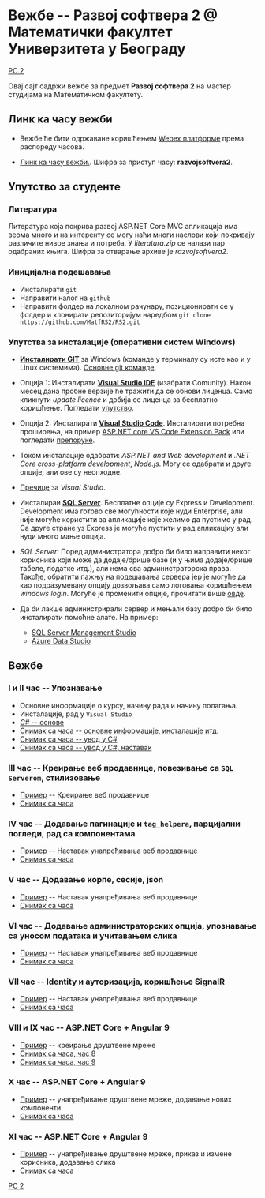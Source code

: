 # Вежбе -- Развој софтвера 2 @ Математички факултет Универзитета у Београду

[РС 2](../README.md)

Овај сајт садржи вежбе за предмет **Развој софтвера 2** на мастер студијама на Математичком факултету.

## Линк ка часу вежби

* Вежбе ће бити одржаване коришћењем [Webex платформе](https://www.webex.com/) према распореду часова. 

* [Линк ка часу вежби.](https://matf.webex.com/matf/j.php?MTID=mf494ee298a213454afee69b11437b3ba). Шифра за приступ часу: **razvojsoftvera2**.

## Упутство за студенте

### Литература

Литература која покрива развој ASP.NET Core MVC апликација има веома много и на интеренту се могу наћи многи наслови који покривају различите нивое знања и потреба. У _literatura.zip_ се налази пар одабраних књига. Шифра за отварање архиве је _razvojsoftvera2_.

### Иницијална подешавања

* Инсталирати `git`
* Направити налог на `github`
* Направити фолдер на локалном рачунару, позиционирати се у фолдер и клонирати репозиторијум наредбом ```git clone https://github.com/MatfRS2/RS2.git```

### Упутства за инсталације (оперативни систем Windows)

* **[Инсталирати GIT](https://git-scm.com/download/win)** за Windows (команде у терминалу су исте као и у Linux системима). 
  [Основне git команде](https://confluence.atlassian.com/bitbucketserver/basic-git-commands-776639767.html). 

* Опција 1: Инсталирати **[Visual Studio IDE](https://visualstudio.microsoft.com/)** (изабрати Comunity). Након месец дана пробне верзије ће тражити да се обнови лиценца. Само кликнути _update licence_ и добија се лиценца за бесплатно коришћење.
  Погледати [упутство](https://docs.microsoft.com/en-gb/visualstudio/get-started/csharp/tutorial-aspnet-core-ef-step-01?view=vs-2019).

* Опција 2: Инсталирати **[Visual Studio Code](https://code.visualstudio.com/)**. Инсталирати потребна проширења, на пример [ASP.NET core VS Code Extension Pack](https://marketplace.visualstudio.com/items?itemName=temilaj.asp-net-core-vs-code-extension-pack) или погледати [препоруке](https://marcroussy.com/2018/03/10/top-5-visual-studio-code-extensions-for-dotnetcore/).
  
* Током инсталације одабрати: _ASP.NET and Web development_ и _.NET Core cross-platform development_, _Node.js_.
  Могу се одабрати и друге опције, али ове су неопходне.

* [Пречице](https://code.visualstudio.com/shortcuts/keyboard-shortcuts-windows.pdf) за _Visual Studio_.

* Инсталираи **[SQL Server](https://www.microsoft.com/en-ie/sql-server/sql-server-downloads)**. Бесплатне опције су Express и Development. Development има готово све могућности које нуди Enterprise, али није могуће користити за апликације које желимо да пустимо у рад. Са друге стране уз Express je могуће пустити у рад апликацјиу али нуди много мање опција.

* _SQL Server_: Поред администратора добро би било направити неког корисника који може да додаје/брише базе (и у њима додаје/брише табеле, податке итд.), али нема сва администраторска права. Такође, обратити пажњу на подешавања сервера јер је могуће да као подразумевану опцију дозвољава само логовaња коришћењем _windows login_. Могуће је променити опције, прочитати више [овде](https://docs.microsoft.com/en-us/sql/database-engine/configure-windows/change-server-authentication-mode?redirectedfrom=MSDN&view=sql-server-ver15).

* Да би лакше администрирали сервер и мењали базу добро би било инсталирати помоћне алате. На пример:
	* [SQL Server Management Studio](https://docs.microsoft.com/en-us/sql/ssms/download-sql-server-management-studio-ssms?view=sql-server-ver15)
	* [Azure Data Studio](https://docs.microsoft.com/en-us/sql/azure-data-studio/download?view=sql-server-ver15)


## Вежбе

### **I и II час** -- Упознавање

* Основне информације о курсу, начину рада и начину полагања.
* Инсталације, рад у `Visual Studio`
* [_C#_ -- основе](./01_cas/README.md) 
* [Снимак са часа -- основне информације, инсталације итд.](http://enastava.matf.bg.ac.rs/~danijela/RS2/01_cas/RS2_uvod)
* [Снимак са часа -- увод у C#](http://enastava.matf.bg.ac.rs/~danijela/RS2/01_cas/Cas1_deo1.avi)
* [Снимак са часа -- увод у C#, наставак](http://enastava.matf.bg.ac.rs/~danijela/RS2/02_cas/Cas2.mp4)

### **III час** -- Креирање веб продавнице, повезивање са `SQL Serverom`, стилизовање

* [Пример](./03_cas/README.md) -- Креирање веб продавнице
* [Снимак са часа](http://enastava.matf.bg.ac.rs/~danijela/RS2/03_cas/Cas3.mp4)


### **IV час** -- Додавање пагинације и `tag_helpera`, парцијални погледи, рад са компонентама

* [Пример](./04_cas/README.md) -- Наставак унапређивања веб продавнице
* [Снимак са часа](http://enastava.matf.bg.ac.rs/~danijela/RS2/04_cas/Cas4.mp4)

### **V час** -- Додавање корпе, сесије, json

* [Пример](./05_cas/README.md) -- Наставак унапређивања веб продавнице
* [Снимак са часа](http://enastava.matf.bg.ac.rs/~danijela/RS2/05_cas/Cas5.mp4)

### **VI час** -- Додавање администраторских опција, упознавање са уносом података и учитавањем слика

* [Пример](./06_cas/README.md) -- Наставак унапређивања веб продавнице
* [Снимак са часа](http://enastava.matf.bg.ac.rs/~danijela/RS2/06_cas/Cas6.mp4)

### **VII час** -- Identity и ауторизација, коришћење SignalR

* [Пример](./07_cas/README.md) -- Наставак унапређивања веб продавнице
* [Снимак са часа](http://enastava.matf.bg.ac.rs/~danijela/RS2/07_cas/Cas7.mp4)

### **VIII и IX час** -- ASP.NET Core + Angular 9

* [Пример](./08_09_cas/README.md) -- креирање друштвене мреже
* [Снимак са часа, час 8](http://enastava.matf.bg.ac.rs/~danijela/RS2/08_cas/Cas8.mp4)
* [Снимак са часа, час 9](http://enastava.matf.bg.ac.rs/~danijela/RS2/09_cas/Cas9.mp4)

### **X час** -- ASP.NET Core + Angular 9

* [Пример](./10_cas/README.md) -- унапређивање друштвене мреже, додавање нових компоненти
* [Снимак са часа](http://enastava.matf.bg.ac.rs/~danijela/RS2/10_cas/Cas10.mp4)

### **XI час** -- ASP.NET Core + Angular 9

* [Пример](./11_cas/README.md) -- унапређивање друштвене мреже, приказ и измене корисника, додавање слика
* [Снимак са часа](http://enastava.matf.bg.ac.rs/~danijela/RS2/11_cas/Cas11.mp4)

[РС 2](../README.md)

